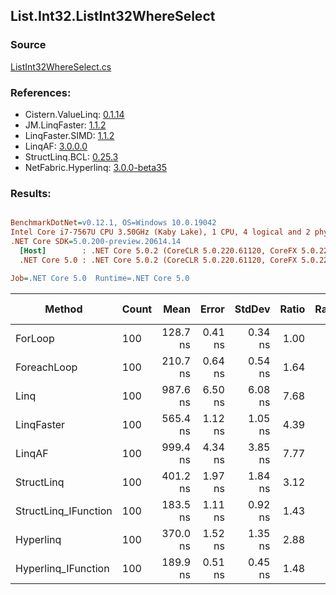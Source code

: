 ﻿## List.Int32.ListInt32WhereSelect

### Source
[ListInt32WhereSelect.cs](../LinqBenchmarks/List/Int32/ListInt32WhereSelect.cs)

### References:
- Cistern.ValueLinq: [0.1.14](https://www.nuget.org/packages/Cistern.ValueLinq/0.1.14)
- JM.LinqFaster: [1.1.2](https://www.nuget.org/packages/JM.LinqFaster/1.1.2)
- LinqFaster.SIMD: [1.1.2](https://www.nuget.org/packages/LinqFaster.SIMD/1.0.3)
- LinqAF: [3.0.0.0](https://www.nuget.org/packages/LinqAF/3.0.0.0)
- StructLinq.BCL: [0.25.3](https://www.nuget.org/packages/StructLinq.BCL/0.25.3)
- NetFabric.Hyperlinq: [3.0.0-beta35](https://www.nuget.org/packages/NetFabric.Hyperlinq/3.0.0-beta35)

### Results:
``` ini

BenchmarkDotNet=v0.12.1, OS=Windows 10.0.19042
Intel Core i7-7567U CPU 3.50GHz (Kaby Lake), 1 CPU, 4 logical and 2 physical cores
.NET Core SDK=5.0.200-preview.20614.14
  [Host]        : .NET Core 5.0.2 (CoreCLR 5.0.220.61120, CoreFX 5.0.220.61120), X64 RyuJIT
  .NET Core 5.0 : .NET Core 5.0.2 (CoreCLR 5.0.220.61120, CoreFX 5.0.220.61120), X64 RyuJIT

Job=.NET Core 5.0  Runtime=.NET Core 5.0  

```
|               Method | Count |     Mean |   Error |  StdDev | Ratio | RatioSD |  Gen 0 | Gen 1 | Gen 2 | Allocated |
|--------------------- |------ |---------:|--------:|--------:|------:|--------:|-------:|------:|------:|----------:|
|              ForLoop |   100 | 128.7 ns | 0.41 ns | 0.34 ns |  1.00 |    0.00 |      - |     - |     - |         - |
|          ForeachLoop |   100 | 210.7 ns | 0.64 ns | 0.54 ns |  1.64 |    0.01 |      - |     - |     - |         - |
|                 Linq |   100 | 987.6 ns | 6.50 ns | 6.08 ns |  7.68 |    0.06 | 0.0725 |     - |     - |     152 B |
|           LinqFaster |   100 | 565.4 ns | 1.12 ns | 1.05 ns |  4.39 |    0.01 | 0.3090 |     - |     - |     648 B |
|               LinqAF |   100 | 999.4 ns | 4.34 ns | 3.85 ns |  7.77 |    0.03 |      - |     - |     - |         - |
|           StructLinq |   100 | 401.2 ns | 1.97 ns | 1.84 ns |  3.12 |    0.02 | 0.0305 |     - |     - |      64 B |
| StructLinq_IFunction |   100 | 183.5 ns | 1.11 ns | 0.92 ns |  1.43 |    0.01 |      - |     - |     - |         - |
|            Hyperlinq |   100 | 370.0 ns | 1.52 ns | 1.35 ns |  2.88 |    0.02 |      - |     - |     - |         - |
|  Hyperlinq_IFunction |   100 | 189.9 ns | 0.51 ns | 0.45 ns |  1.48 |    0.00 |      - |     - |     - |         - |

